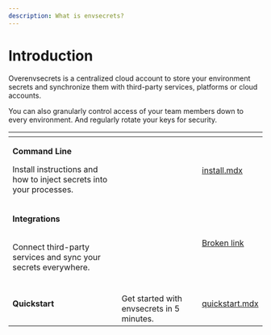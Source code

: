 ```yaml
---
description: What is envsecrets?
---
```


# Introduction

Overenvsecrets is a centralized cloud account to store your environment secrets and synchronize them with third-party services, platforms or cloud accounts.

You can also granularly control access of your team members down to every environment. And regularly rotate your keys for security.



<table data-view="cards"><thead><tr><th></th><th></th><th data-hidden data-card-target data-type="content-ref"></th></tr></thead><tbody><tr><td><p><strong>Command Line</strong></p><p></p><p>Install instructions and how to inject secrets into your processes.</p></td><td></td><td><a href="cli/install.mdx">install.mdx</a></td></tr><tr><td><p><strong>Integrations</strong></p><p><br>Connect third-party services and sync your secrets everywhere.<br></p></td><td></td><td><a href="broken-reference">Broken link</a></td></tr><tr><td><strong>Quickstart</strong></td><td><br>Get started with envsecrets in 5 minutes.</td><td><a href="quickstart.mdx">quickstart.mdx</a></td></tr></tbody></table>
